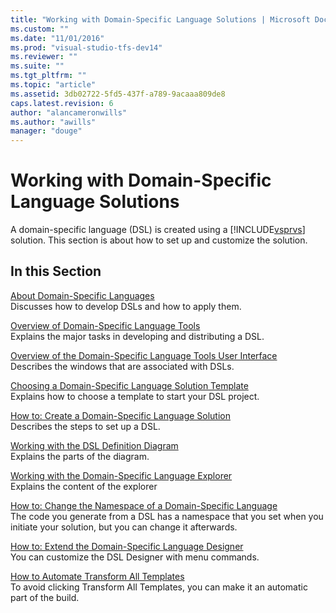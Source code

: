 ```yaml
---
title: "Working with Domain-Specific Language Solutions | Microsoft Docs"
ms.custom: ""
ms.date: "11/01/2016"
ms.prod: "visual-studio-tfs-dev14"
ms.reviewer: ""
ms.suite: ""
ms.tgt_pltfrm: ""
ms.topic: "article"
ms.assetid: 3db02722-5fd5-437f-a789-9acaaa809de8
caps.latest.revision: 6
author: "alancameronwills"
ms.author: "awills"
manager: "douge"
---
```

# Working with Domain-Specific Language Solutions
A domain-specific language (DSL) is created using a [!INCLUDE[vsprvs](../code-quality/includes/vsprvs_md.md)] solution. This section is about how to set up and customize the solution.  
  
## In this Section  
 [About Domain-Specific Languages](../modeling/about-domain-specific-languages.md)  
 Discusses how to develop DSLs and how to apply them.  
  
 [Overview of Domain-Specific Language Tools](../modeling/overview-of-domain-specific-language-tools.md)  
 Explains the major tasks in developing and distributing a DSL.  
  
 [Overview of the Domain-Specific Language Tools User Interface](../modeling/overview-of-the-domain-specific-language-tools-user-interface.md)  
 Describes the windows that are associated with DSLs.  
  
 [Choosing a Domain-Specific Language Solution Template](../modeling/choosing-a-domain-specific-language-solution-template.md)  
 Explains how to choose a template to start your DSL project.  
  
 [How to: Create a Domain-Specific Language Solution](../modeling/how-to-create-a-domain-specific-language-solution.md)  
 Describes the steps to set up a DSL.  
  
 [Working with the DSL Definition Diagram](../modeling/working-with-the-dsl-definition-diagram.md)  
 Explains the parts of the diagram.  
  
 [Working with the Domain-Specific Language Explorer](../modeling/working-with-the-domain-specific-language-explorer.md)  
 Explains the content of the explorer  
  
 [How to: Change the Namespace of a Domain-Specific Language](../modeling/how-to-change-the-namespace-of-a-domain-specific-language.md)  
 The code you generate from a DSL has a namespace that you set when you initiate your solution, but you can change it afterwards.  
  
 [How to: Extend the Domain-Specific Language Designer](../modeling/how-to-extend-the-domain-specific-language-designer.md)  
 You can customize the DSL Designer with menu commands.  
  
 [How to Automate Transform All Templates](http://msdn.microsoft.com/en-us/b63cfe20-fe5e-47cc-9506-59b29bca768a)  
 To avoid clicking Transform All Templates, you can make it an automatic part of the build.